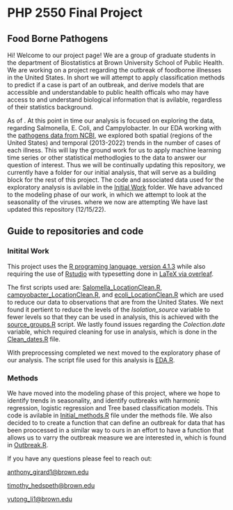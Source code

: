 # PHP 2550 Final Project
## Food Borne Pathogens 

Hi! Welcome to our project page! We are a group of graduate students in the department of Biostatistics at Brown University School of Public Health. We are working on a project regarding the outbreak of foodborne illnesses in the United States. In short we will attempt to apply classification methods to predict if a case is part of an outbreak, and derive models that are accessible and understandable to public health officals who may have access to and understand biological information that is avilable, regardless of their statistics background. 

As of .  At this point in time our analysis is focused on exploring the data, regarding Salmonella, E. Coli, and Campylobacter. In our EDA working with the [pathogens data from NCBI](https://www.ncbi.nlm.nih.gov/pathogens/), we explored both spatial (regions of the United States) and temporal (2013-2022) trends in the number of cases of each illness. This will lay the ground work for us to apply machine learning time series or other statistical methodlogies to the data to answer our question of interest. Thus we will be continually updating this repository, we currently have a folder for our initial analysis, that will serve as a building block for the rest of this project. The code and associated data used for the exploratory analysis is avilable in the [Initial Work](https://github.com/timhedspeth/PHP-2550-Final-Project/tree/main/Initial%20work) folder. We have advanced to the modeling phase of our work, in which we attempt to look at the seasonality of the viruses. where we now are attempting We have last updated this repository (12/15/22). 

## Guide to repositories and code  

### Initital Work 

This project uses the [R programing language, version 4.1.3](https://www.r-project.org/) while also requiring the use of [Rstudio](https://www.rstudio.com/) with typesetting done in [LaTeX via overleaf](https://www.overleaf.com/login). 

The first scripts used are: [Salomella_LocationClean.R](https://github.com/timhedspeth/PHP-2550-Final-Project/blob/main/Initial%20work/Salmonella_LocationClean.R), [campyobacter_LocationClean.R](https://github.com/timhedspeth/PHP-2550-Final-Project/blob/main/Initial%20work/campylobacter_LocationClean.R), and [ecoli_LocationClean.R](https://github.com/timhedspeth/PHP-2550-Final-Project/blob/main/Initial%20work/ecoli_LocationClean.R) which are used to reduce our data to observations that are from the United States. We next found it pertient to reduce the levels of the *Isolation_source* variable to fewer levels so that they can be used in analysis, this is achieved with the [source_groups.R](https://github.com/timhedspeth/PHP-2550-Final-Project/blob/main/source_groups.R) script. We lastly found issues regarding the *Colection.date* variable, which required cleaning for use in analysis, which is done in the [Clean_dates.R](https://github.com/timhedspeth/PHP-2550-Final-Project/blob/main/Initial%20work/Clean_dates.R) file. 

With preprocessing completed we next moved to the exploratory phase of our analysis. The script file used for this analysis is [EDA.R](
https://github.com/timhedspeth/PHP-2550-Final-Project/blob/main/Initial%20work/EDA.R). 

### Methods 

We have moved into the modeling phase of this project, where we hope to identify trends in seasonality, and identify outbreaks with harmonic regression, logistic regression and Tree based classification models. This code is avilable in [Initial_methods.R](https://github.com/timhedspeth/PHP-2550-Final-Project/blob/main/Methods/Initial_methods.R) file under the methods file. We also decided to to create a function that can define an outbreak for data that has been proocessed in a similar way to ours in an effort to have a function that allows us to varry the outbreak measure we are interested in, which is found in [Outbreak.R](https://github.com/timhedspeth/PHP-2550-Final-Project/blob/main/Methods/Outbreak_function.R).




If you have any questions please feel to reach out:

anthony_girard1@brown.edu 

timothy_hedspeth@brown.edu

yutong_li1@brown.edu 
